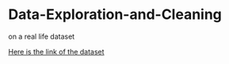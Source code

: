 # Data-Exploration-and-Cleaning
on a real life dataset

[Here is the link of the dataset](https://data.cityofnewyork.us/Environment/2015-Street-Tree-Census-Tree-Data/uvpi-gqnh)
